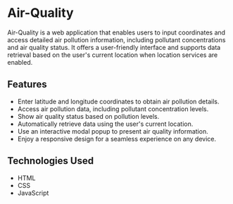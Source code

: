 # Air-Quality


Air-Quality is a web application that enables users to input coordinates and access detailed air pollution information, including pollutant concentrations and air quality status. It offers a user-friendly interface and supports data retrieval based on the user's current location when location services are enabled.

## Features

- Enter latitude and longitude coordinates to obtain air pollution details.
- Access air pollution data, including pollutant concentration levels.
- Show air quality status based on pollution levels.
- Automatically retrieve data using the user's current location.
- Use an interactive modal popup to present air quality information.
- Enjoy a responsive design for a seamless experience on any device.

## Technologies Used

- HTML
- CSS
- JavaScript

